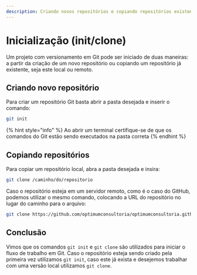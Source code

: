 ```yaml
---
description: Criando novos repositórios e copiando repositórios existentes
---
```


# Inicialização (init/clone)

Um projeto com versionamento em Git pode ser iniciado de duas maneiras: a partir da criação de um novo repositório ou copiando um repositório já existente, seja este local ou remoto.

## Criando novo repositório

Para criar um repositório Git basta abrir a pasta desejada e inserir o comando:

```bash
git init
```

{% hint style="info" %}
Ao abrir um terminal certifique-se de que os comandos do Git estão sendo executados na pasta correta
{% endhint %}

## Copiando repositórios

Para copiar um repositório local, abra a pasta desejada e insira:

```bash
git clone /caminho/do/repositorio
```

Caso o repositório esteja em um servidor remoto, como é o caso do GitHub, podemos utilizar o mesmo comando, colocando a URL do repositório no lugar do caminho para o arquivo:

```bash
git clone https://github.com/optimumconsultoria/optimumconsultoria.github.io
```

## Conclusão

Vimos que os comandos `git init` e `git clone` são utilizados para iniciar o fluxo de trabalho em Git. Caso o repositório esteja sendo criado pela primeira vez utilizamos `git init`, caso este já exista e desejemos trabalhar com uma versão local utilizamos `git clone`.
